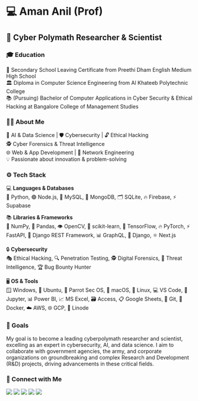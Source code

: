 # 💻 Aman Anil (Prof)

## 🔬 Cyber Polymath Researcher & Scientist

### 🎓 Education  
🏫 Secondary School Leaving Certificate from Preethi Dham English Medium High School  
🏛️ Diploma in Computer Science Engineering from Al Khateeb Polytechnic College  
📚 (Pursuing) Bachelor of Computer Applications in Cyber Security & Ethical Hacking at Bangalore College of Management Studies  

### 👨‍🔬 About Me  
🤖 AI & Data Science | 🛡️ Cybersecurity | 🔓 Ethical Hacking  
🕵️ Cyber Forensics & Threat Intelligence  
🌐 Web & App Development | 🔧 Network Engineering  
💡 Passionate about innovation & problem-solving  

### ⚙️ Tech Stack  
💻 **Languages & Databases**  
🐍 Python, 🟢 Node.js, 🐬 MySQL, 🍃 MongoDB, 🗂️ SQLite, 🔥 Firebase, ⚡ Supabase  

📚 **Libraries & Frameworks**  
🔢 NumPy, 🐼 Pandas, 👁️ OpenCV, 🧠 scikit-learn, 🤖 TensorFlow, 🔥 PyTorch, ⚡ FastAPI, 🎯 Django REST Framework, 📊 GraphQL, 🎸 Django, ⚛️ Next.js  

🔒 **Cybersecurity**  
🎭 Ethical Hacking, 🔍 Penetration Testing, 🕵️ Digital Forensics, 🚨 Threat Intelligence, 🏆 Bug Bounty Hunter

🖥️ **OS & Tools**  
🪟 Windows, 🐧 Ubuntu, 🦜 Parrot Sec OS, 🍎 macOS, 🐧 Linux, 💻 VS Code, 📓 Jupyter, 📊 Power BI, 📈 MS Excel, 🗃️ Access, 📋 Google Sheets, 📝 Git, 🐳 Docker, ☁️ AWS, 🌐 GCP, 🌊 Linode  

### 🎯 Goals  
My goal is to become a leading cyberpolymath researcher and scientist, excelling as an expert in cybersecurity, AI, and data science. I aim to collaborate with government agencies, the army, and corporate organizations on groundbreaking and complex Research and Development (R&D) projects, driving advancements in these critical fields.  

### 🔗 Connect with Me  
[![](https://img.shields.io/badge/-E4405F?style=for-the-badge&logo=instagram&logoColor=white)](https://www.instagram.com/amananilofficial) [![](https://img.shields.io/badge/-1877F2?style=for-the-badge&logo=facebook&logoColor=white)](https://wwww.facebook.com/amananilofficial) [![](https://img.shields.io/badge/-25D366?style=for-the-badge&logo=whatsapp&logoColor=white)](https://wa.me/+917892939127) [![](https://img.shields.io/badge/-181717?style=for-the-badge&logo=github&logoColor=white)](https://github.com/amananilofficial) [![](https://img.shields.io/badge/-0077B5?style=for-the-badge&logo=linkedin&logoColor=white)](https://www.linkedin.com/in/amananilofficial)